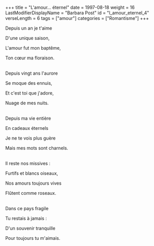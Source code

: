 +++
title = "L'amour... éternel"
date = 1997-08-18
weight = 16
LastModifierDisplayName = "Barbara Post"
id = "l_amour_eternel_4"
verseLength = 6
tags = ["amour"]
categories = ["Romantisme"]
+++

Depuis un an je t'aime

D'une unique saison,

L'amour fut mon baptême,

Ton cœur ma floraison.

 \
Depuis vingt ans l'aurore

Se moque des ennuis,

Et c'est toi que j'adore,

Nuage de mes nuits.

 \
Depuis ma vie entière

En cadeaux éternels

Je ne te vois plus guère

Mais mes mots sont charnels.

 \
Il reste nos missives :

Furtifs et blancs oiseaux,

Nos amours toujours vives

Flûtent comme roseaux.

 \
Dans ce pays fragile

Tu restais à jamais :

D'un souvenir tranquille

Pour toujours tu m'aimais.
